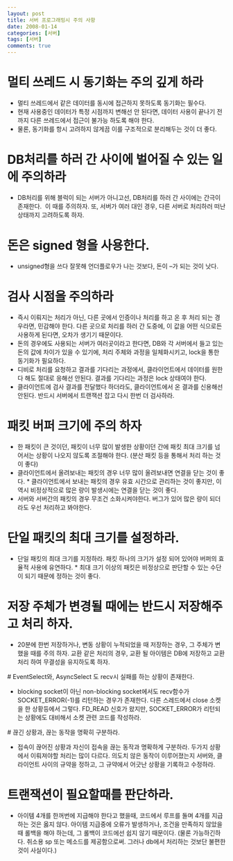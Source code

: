 ```yaml
---
layout: post
title: 서버 프로그래밍시 주의 사항
date: 2008-01-14
categories: [서버]
tags: [서버]
comments: true
---
```


# 멀티 쓰레드 시 동기화는 주의 깊게 하라
* 멀티 쓰레드에서 같은 데이터를 동시에 접근하지 못하도록 동기화는 필수다. 
* 현재 사용중인 데이터가 특정 시점까지 변해선 안 된다면, 데이터 사용이 끝나기 전까지 다른 쓰레드에서 접근이 불가능 하도록 해야 한다.
* 물론, 동기화를 항시 고려하지 않게끔 이를 구조적으로 분리해두는 것이 더 좋다.
 
# DB처리를 하러 간 사이에 벌어질 수 있는 일에 주의하라
* DB처리를 위해 블럭이 되는 서버가 아니고선, DB처리를 하러 간 사이에는 간극이 존재한다.  이 때를 주의하자. 또, 서버가 여러 대인 경우, 다른 서버로 처리하러 떠난 상태까지 고려하도록 하자.

# 돈은 signed 형을 사용한다. 
* unsigned형을 쓰다 잘못해 언더플로우가 나는 것보다, 돈이 –가 되는 것이 낫다.
 
# 검사 시점을 주의하라
* 즉시 이뤄지는 처리가 아닌, 다른 곳에서 인증이나 처리를 하고 온 후 처리 되는 경우라면, 민감해야 한다.
다른 곳으로 처리를 하러 간 도중에, 이 값을 어떤 식으로든 사용하게 된다면, 오차가 생기기 때문이다.
* 돈의 경우에도 사용되는 서버가 여러곳이라고 한다면, DB와 각 서버에서 들고 있는 돈의 값에 차이가 있을 수 있기에, 처리 주체와 과정을 일체화시키고, lock을 통한 동기화가 필요하다.
* 디비로 처리를 요청하고 결과를 기다리는 과정에서, 클라이언트에서 데이터를 원한다 해도 절대로 응해선 안된다. 결과를 기다리는 과정은 lock 상태여야 한다.
* 클라이언트에 검사 결과를 전달했다 하더라도, 클라이언트에서 온 결과를 신용해선 안된다. 반드시 서버에서 트랜잭션 잡고 다시 한번 더 검사하라.

# 패킷 버퍼 크기에 주의 하자
* 한 패킷이 큰 것이던, 패킷이 너무 많이 발생한 상황이던 간에 패킷 최대 크기를 넘어서는 상황이 나오지 않도록 조절해야 한다. (분산 패킷 등을 통해서 처리 하는 것이 좋다)
* 클라이언트에서 올려보내는 패킷의 경우 너무 많이 올려보내면 연결을 닫는 것이 좋다.
* 클라이언트에서 보내는 패킷의 경우 유효 시간으로 관리하는 것이 좋지만, 이 역시 비정상적으로 많은 량이 발생시에는 연결을 닫는 것이 좋다.
* 서버와 서버간의 패킷의 경우 무조건 소화시켜야한다. 버그가 있어 많은 량이 되더라도 우선 처리하고 봐야한다. 

# 단일 패킷의 최대 크기를 설정하라.
* 단일 패킷의 최대 크기를 지정하라. 패킷 하나의 크기가 설정 되어 있어야 버퍼의 효율적 사용에 유연하다.
* 최대 크기 이상의 패킷은 비정상으로 판단할 수 있는 수단이 되기 때문에 정하는 것이 좋다.
 
# 저장 주체가 변경될 때에는 반드시 저장해주고 처리 하자.
* 20분에 한번 저장하거나, 변동 상황이 누적되었을 때 저장하는 경우, 그 주체가 변했을 때를 주의 하자. 교환 같은 처리의 경우, 교환 될 아이템은 DB에 저장하고 교환 처리 하여 무결성을 유지하도록 하자.

# EventSelect와, AsyncSelect 도 recv시 실패를 하는 상황이 존재한다.
* blocking socket이 아닌 non-blocking socket에서도 recv함수가 SOCKET_ERROR(-1)를 리턴하는 경우가 존재한다. 다른 스레드에서 close 소켓을 한 상황등에서 그렇다. FD_READ 신호가 왔지만, SOCKET_ERROR가 리턴되는 상황에도 대비해서 소켓 관련 코드를 작성하라.

# 끊긴 상황과, 끊는 동작을 명확히 구분하라.
* 접속이 끊어진 상황과 자신이 접속을 끊는 동작과 명확하게 구분하라.
두가지 상황에서 이뤄져야할 처리는 많이 다르다. 의도치 않은 동작이 이루어졌는지 서버와, 클라이언트 사이의 규약을 정하고, 그 규약에서 어긋난 상황을 기록하고 수정하라.

# 트랜잭션이 필요할때를 판단하라.
* 아이템 4개를 한꺼번에 지급해야 한다고 했을때, 코드에서 루프를 돌며 4개를 지급하는 것은 옳지 않다.
아이템 지급중에 오류가 발생하거나, 조건을 만족하지 않았을 때 롤백을 해야 하는데, 그 롤백이 코드에선 쉽지 않기 때문이다. (물론 가능하긴하다. 취소용 sp 또는 메소드를 제공함으로써. 그러나 db에서 처리하는 것보단 불편한 것이 사실이다.)